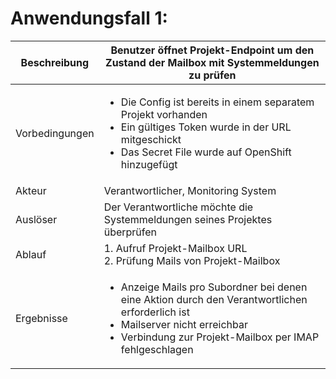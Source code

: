 # Anwendungsfall 1: 

| Beschreibung | Benutzer öffnet Projekt-Endpoint um den Zustand der Mailbox mit Systemmeldungen zu prüfen |
| ------------- | --- |
| Vorbedingungen | <ul><li> Die Config ist bereits in einem separatem Projekt vorhanden</li><li>Ein gültiges Token wurde in der URL mitgeschickt</li><li>Das Secret File wurde auf OpenShift hinzugefügt</li></ul> |
| Akteur | Verantwortlicher, Monitoring System |
| Auslöser | Der Verantwortliche möchte die Systemmeldungen seines Projektes überprüfen |
| Ablauf | 1. Aufruf Projekt-Mailbox URL <br/> 2. Prüfung Mails von Projekt-Mailbox |
| Ergebnisse | <ul><li> Anzeige Mails pro Subordner bei denen eine Aktion durch den Verantwortlichen erforderlich ist</li> <li> Mailserver nicht erreichbar</li> <li> Verbindung zur Projekt-Mailbox per IMAP fehlgeschlagen</li></ul> |
